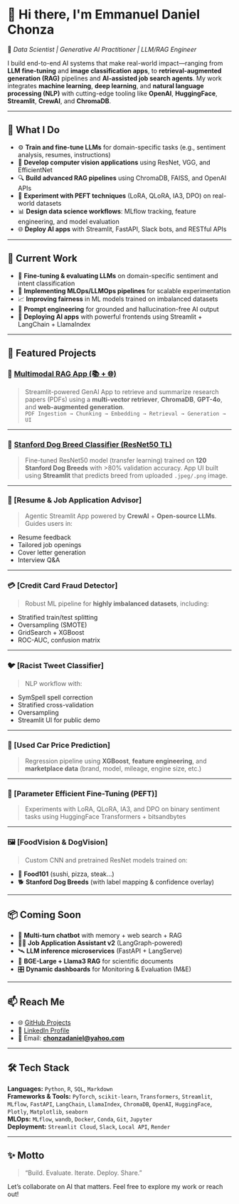# 👋 Hi there, I'm Emmanuel Daniel Chonza

🚀 *Data Scientist | Generative AI Practitioner | LLM/RAG Engineer*

I build end-to-end AI systems that make real-world impact—ranging from **LLM fine-tuning** and **image classification apps**, to **retrieval-augmented generation (RAG)** pipelines and **AI-assisted job search agents**. My work integrates **machine learning**, **deep learning**, and **natural language processing (NLP)** with cutting-edge tooling like **OpenAI**, **HuggingFace**, **Streamlit**, **CrewAI**, and **ChromaDB**.

---

## 🧠 What I Do

- ⚙️ **Train and fine-tune LLMs** for domain-specific tasks (e.g., sentiment analysis, resumes, instructions)
- 🤖 **Develop computer vision applications** using ResNet, VGG, and EfficientNet
- 🔍 **Build advanced RAG pipelines** using ChromaDB, FAISS, and OpenAI APIs
- 🧪 **Experiment with PEFT techniques** (LoRA, QLoRA, IA3, DPO) on real-world datasets
- 📊 **Design data science workflows**: MLflow tracking, feature engineering, and model evaluation
- 🌐 **Deploy AI apps** with Streamlit, FastAPI, Slack bots, and RESTful APIs

---

## 🔭 Current Work

- 🔬 **Fine-tuning & evaluating LLMs** on domain-specific sentiment and intent classification
- 🧱 **Implementing MLOps/LLMOps pipelines** for scalable experimentation
- 📈 **Improving fairness** in ML models trained on imbalanced datasets
- 🧠 **Prompt engineering** for grounded and hallucination-free AI output
- 🎯 **Deploying AI apps** with powerful frontends using Streamlit + LangChain + LlamaIndex

---

## 🧩 Featured Projects

### 🧠 [**Multimodal RAG App (📚 + 🌐)**](https://github.com/chonzadaniel)  
> Streamlit-powered GenAI App to retrieve and summarize research papers (PDFs) using a **multi-vector retriever**, **ChromaDB**, **GPT-4o**, and **web-augmented generation**.  
`PDF Ingestion → Chunking → Embedding → Retrieval → Generation → UI`

---

### 🐶 [**Stanford Dog Breed Classifier (ResNet50 TL)**](https://github.com/chonzadaniel)  
> Fine-tuned ResNet50 model (transfer learning) trained on **120 Stanford Dog Breeds** with >80% validation accuracy. App UI built using **Streamlit** that predicts breed from uploaded `.jpeg/.png` image.

---

### 💼 [**Resume & Job Application Advisor**]  
> Agentic Streamlit App powered by **CrewAI** + **Open-source LLMs**. Guides users in:
- Resume feedback
- Tailored job openings
- Cover letter generation
- Interview Q&A

---

### 💳 [**Credit Card Fraud Detector**]  
> Robust ML pipeline for **highly imbalanced datasets**, including:
- Stratified train/test splitting
- Oversampling (SMOTE)
- GridSearch + XGBoost
- ROC-AUC, confusion matrix

---

### 🐦 [**Racist Tweet Classifier**]  
> NLP workflow with:
- SymSpell spell correction
- Stratified cross-validation
- Oversampling
- Streamlit UI for public demo

---

### 🚗 [**Used Car Price Prediction**]  
> Regression pipeline using **XGBoost**, **feature engineering**, and **marketplace data** (brand, model, mileage, engine size, etc.)

---

### 🧪 [**Parameter Efficient Fine-Tuning (PEFT)**]  
> Experiments with LoRA, QLoRA, IA3, and DPO on binary sentiment tasks using HuggingFace Transformers + bitsandbytes

---

### 🖼️ [**FoodVision & DogVision**]  
> Custom CNN and pretrained ResNet models trained on:
- 🍣 **Food101** (sushi, pizza, steak...)
- 🐕 **Stanford Dog Breeds** (with label mapping & confidence overlay)

---

## 📦 Coming Soon

- 💬 **Multi-turn chatbot** with memory + web search + RAG
- 🧑‍💼 **Job Application Assistant v2** (LangGraph-powered)
- 🛰️ **LLM inference microservices** (FastAPI + LangServe)
- 🧬 **BGE-Large + Llama3 RAG** for scientific documents
- 🎛️ **Dynamic dashboards** for Monitoring & Evaluation (M&E)

---

## 📫 Reach Me

- 🌐 [GitHub Projects](https://github.com/chonzadaniel?tab=repositories)
- 💼 [LinkedIn Profile](https://www.linkedin.com/in/emmanuel-daniel-chonza-b2a0b620/)
- 📧 Email: **chonzadaniel@yahoo.com**

---

## 🛠️ Tech Stack

**Languages:** `Python`, `R`, `SQL`, `Markdown`  
**Frameworks & Tools:** `PyTorch`, `scikit-learn`, `Transformers`, `Streamlit`, `MLflow`, `FastAPI`, `LangChain`, `LlamaIndex`, `ChromaDB`, `OpenAI`, `HuggingFace`, `Plotly`, `Matplotlib`, `seaborn`  
**MLOps:** `MLflow`, `wandb`, `Docker`, `Conda`, `Git`, `Jupyter`  
**Deployment:** `Streamlit Cloud`, `Slack`, `Local API`, `Render`

---

## ✨ Motto

> “Build. Evaluate. Iterate. Deploy. Share.”

Let’s collaborate on AI that matters. Feel free to explore my work or reach out!
